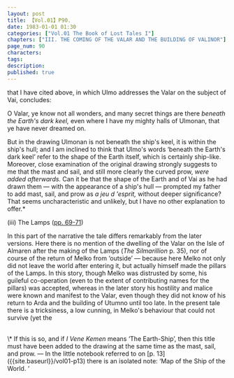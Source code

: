 ```yaml
---
layout: post
title: 【Vol.01】P90.
date: 1983-01-01 01:30
categories: ["Vol.01 The Book of Lost Tales I"]
chapters: ["III. THE COMING OF THE VALAR AND THE BUILDING OF VALINOR"]
page_num: 90
characters: 
tags: 
description: 
published: true
---
```


<p style="text-indent: 0;">
that I have cited above, in which Ulmo addresses the Valar on the subject of Vai, concludes:
</p>

O Valar, ye know not all wonders, and many secret things are there <I>beneath the Earth's dark keel, </I>even where I have my mighty halls of Ulmonan, that ye have never dreamed on.

But in the drawing Ulmonan is not beneath the ship's keel, it is within the ship's hull; and I am inclined to think that Ulmo's words ‘beneath the Earth's dark keel’ refer to the shape of the Earth itself, which is certainly ship-like. Moreover, close examination of the original drawing strongly suggests to me that the mast and sail, and still more clearly the curved prow, <I>were added afterwards. </I>Can it be that the shape of the Earth and of Vai as he had drawn them — with the appearance of a ship's hull — prompted my father to add mast, sail, and prow as <I>a jeu d 'esprit, </I>without deeper significance? That seems uncharacteristic and unlikely, but I have no other explanation to offer.\*

(iii) The Lamps ([pp. 69-71]({{site.baseurl}}/vol01-p69))

In this part of the narrative the tale differs remarkably from the later versions. Here there is no mention of the dwelling of the Valar on the Isle of Almaren after the making of the Lamps (<I>The Silmarillion </I>p. 35), nor of course of the return of Melko from ‘outside’ — because here Melko not only did not leave the world after entering it, but actually himself made the pillars of the Lamps. In this story, though Melko was distrusted by some, his guileful co-operation (even to the extent of contributing names for the pillars) was accepted, whereas in the later story his hostility and malice were known and manifest to the Valar, even though they did not know of his return to Arda and the building of Utumno until too late. In the present tale there is a tricksiness, a low cunning, in Melko's behaviour that could not survive (yet the

<BR>
\* If this is so, and if <I>I Vene Kemen </I>means ‘The Earth-Ship’, then this title must have been added to the drawing at the same time as the mast, sail, and prow. — In the little notebook referred to on [p. 13]({{site.baseurl}}/vol01-p13) there is an isolated note: ‘Map of the Ship of the World. ’

